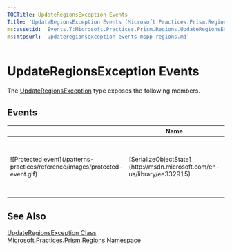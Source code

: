 ```yaml
---
TOCTitle: UpdateRegionsException Events
Title: 'UpdateRegionsException Events (Microsoft.Practices.Prism.Regions)'
ms:assetid: 'Events.T:Microsoft.Practices.Prism.Regions.UpdateRegionsException'
ms:mtpsurl: 'updateregionsexception-events-mspp-regions.md'
---
```


# UpdateRegionsException Events

The [UpdateRegionsException](/patterns-practices/reference/updateregionsexception-class-mspp-regions) type exposes the following members.

## Events
<table>
<colgroup>
<col width="33%" />
<col width="33%" />
<col width="33%" />
</colgroup>
<thead>
<tr class="header">
<th> </th>
<th>Name</th>
<th>Description</th>
</tr>
</thead>
<tbody>
<tr class="odd">
<td>![Protected event](/patterns-practices/reference/images/protected-event.gif)</td>
<td>[SerializeObjectState](http://msdn.microsoft.com/en-us/library/ee332915)</td>
<td><div class="summary">
Occurs when an exception is serialized to create an exception state object that contains serialized data about the exception.
</div>
(Inherited from [Exception](http://msdn2.microsoft.com/en-us/library/c18k6c59).)</td>
</tr>
</tbody>
</table>

## See Also

[UpdateRegionsException Class](/patterns-practices/reference/updateregionsexception-class-mspp-regions)  
[Microsoft.Practices.Prism.Regions Namespace ](/patterns-practices/reference/mspp-regions-namespace)
